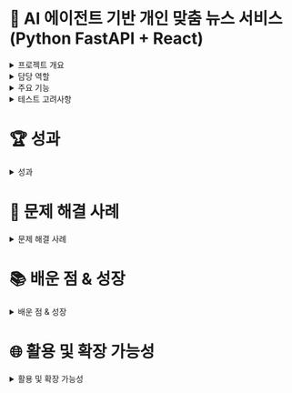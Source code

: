 # 📡 AI 에이전트 기반 개인 맞춤 뉴스 서비스 (Python FastAPI + React)

<details> <summary>프로젝트 개요</summary> <br>

현대인은 하루에도 수많은 뉴스를 접하지만, 원하는 뉴스를 빠르게 찾고 요약된 핵심을 확인하는 것은 쉽지 않습니다.
이 프로젝트는 **음성 인터페이스와 AI 요약**을 결합하여 사용자가 말로 뉴스를 요청하면 관련 기사를 모으고, 핵심을 요약해 텍스트와 음성으로 전달하는 개인 맞춤형 뉴스 서비스입니다.

React 기반 웹 UI와 Python FastAPI 백엔드, OpenAI API를 연동해 **검색 → 요약 → 음성 변환**까지 이어지는 **엔드 투 엔드(End-to-End) 흐름**을 구현했습니다.

</details>


<details> <summary>담당 역할</summary> <br>

프로젝트에서는 전체 아키텍처를 설계하고 프론트엔드–백엔드–AI 모듈을 연결하는 핵심 로직을 구현했습니다.

- **STT/TTS**: OpenAI Whisper를 통한 음성 → 텍스트 변환, OpenAI TTS 기반 음성 합성 적용

- **뉴스 처리**: 네이버 뉴스 API 연동 후, 검색된 기사 본문을 파싱·필터링하여 요약에 적합한 데이터로 정제

- **AI 요약**: LLM 기반 듀얼 쿼리 요약 방식을 적용해 핵심 정보 위주로 요약

- **프론트엔드 로직**: React로 제작된 화면에 음성 입력, 요약 결과, 키워드 시각화 기능 구현

- **기술 문서화**: 전체 흐름과 API 스펙을 문서화하여 협업과 확장성을 고려

단순히 API를 연결하는 수준을 넘어, 실제 사용자 경험을 고려해 성능과 흐름을 다듬는 과정에 집중했습니다.

</details>

<details> 
  <summary>주요 기능</summary> <br>

- **STT**: 사용자의 음성을 텍스트로 변환 (Whisper API)

- **뉴스 검색**: 네이버 뉴스 API 연동, 기사 크롤링 및 파싱

- **요약 생성**: LLM 기반 듀얼 쿼리 요약으로 핵심만 정리

- **TTS**: 요약 결과를 음성(MP3)으로 변환 후 재생

- **핫 키워드**: 최근 기사에서 많이 등장한 키워드 추출 및 시각화

</details>

<details> <summary>테스트 고려사항</summary> <br>

- **실시간성 검증**: Whisper STT 속도 및 브라우저 TTS 재생 지연 확인

- **데이터 정합성**: 기사 파싱 시 광고·불필요한 텍스트 제거 정확도

- **요약 품질**: 동일 기사에 대한 요약 일관성 검증

- **에러 대응**: 뉴스 API 실패 시 대체 메시지 제공, 캐싱 처리

</details>

# 🏆 성과
<details> <summary>성과</summary> <br>

- 단순 음성 인식/출력 수준을 넘어, **기사 검색 → 요약 → 음성 응답**까지 완결된 플로우를 구축

- 뉴스 데이터에서 **핵심 키워드 추출 및 시각화 기능**을 추가해 사용자 친화적 UI 제공

- 프론트엔드–백엔드–AI 모듈을 하나의 서비스로 통합하며 **풀스택 경험**을 쌓음

</details>

# 🔧 문제 해결 사례
<details> <summary>문제 해결 사례</summary> <br>

- **뉴스 파싱 오류**: 기사마다 HTML 구조가 달라, 공통 패턴을 찾아 정규표현식과 필터링 로직을 개선

- **요약 API 토큰 초과**: 본문을 단락 단위로 나눈 뒤, 요약을 단계적으로 합쳐 최종 요약 생성

- **TTS 지연**: 긴 텍스트를 구간별로 나누어 합성 후 순차 재생하여 사용자 경험 개선

</details>

# 📚 배운 점 & 성장
<details> <summary>배운 점 & 성장</summary> <br>

이 프로젝트를 통해 **멀티 모듈 통합**의 어려움과 보람을 동시에 경험했습니다. 단순히 STT나 요약만 구현하는 것이 아니라, **사용자 경험 중심으로 기능을 연결하고 흐름을 최적화하는 과정**의 중요성을 배웠습니다.

또한 뉴스 데이터처럼 구조가 일정하지 않은 정보를 다루면서, **데이터 정제와 전처리 능력의 필요성**을 체감했습니다.
무엇보다도, 내가 만든 서비스가 단순 기능 시연을 넘어 실제 사용자가 편리하게 쓸 수 있는 형태로 완성된 점에서 큰 보람을 느낄 수 있었습니다.

</details>


# 🌐 활용 및 확장 가능성
<details> <summary>활용 및 확장 가능성</summary> <br>

사용자가 관심 있는 주제(예: 스포츠, 정치, IT)에 맞춘 **개인화 뉴스 추천 기능**으로 확장 가능

다국어 STT/TTS를 적용해 **글로벌 뉴스 서비스**로 발전 가능

핫 키워드 분석을 심화해 **실시간 트렌드 분석 서비스**로 확장 가능

</details>
